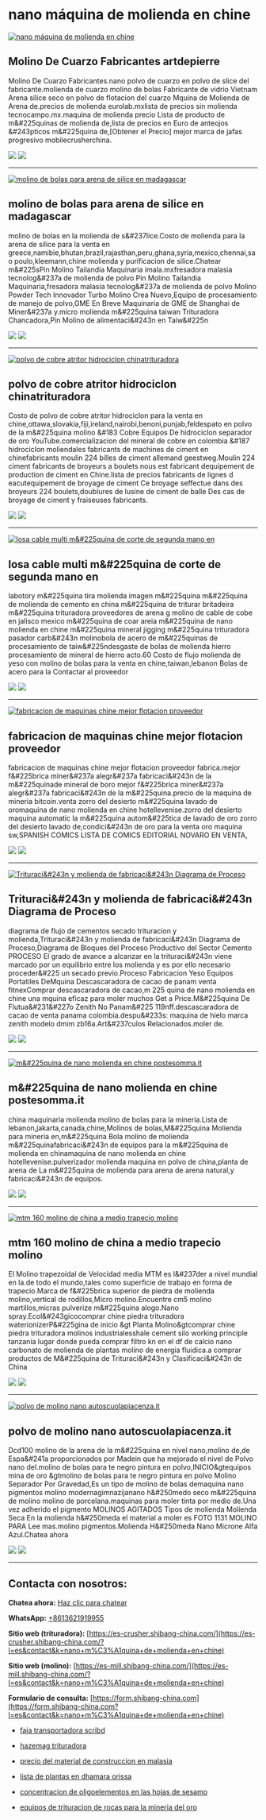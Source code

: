 # nano máquina de molienda en chine

<a href="https://swt.shibang-china.com/?l=es&img&k=nano+m%C3%A1quina+de+molienda+en+chine" target="_blank">![nano máquina de molienda en chine](http://static.shibang-china.com/all-800x300/736.jpg)</a>

## Molino De Cuarzo Fabricantes artdepierre
Molino De Cuarzo Fabricantes.nano polvo de cuarzo en polvo de slice del fabricante.molienda de cuarzo molino de bolas Fabricante de vidrio Vietnam Arena silice seco en polvo de flotacion del cuarzo Mquina de Molienda de Arena de.precios de molienda eurolab.mxlista de precios sin molienda tecnocampo.mx.maquina de molienda precio Lista de producto de m&#225quinas de molienda de,lista de precios en Euro de anteojos &#243pticos m&#225quina de,[Obtener el Precio] mejor marca de jafas progresivo mobilecrusherchina.


<a href="https://whatsapp.shibangsoft.com/WhatsApp.php" target="_blank" title="WhatsApp">![](http://static.shibang-china.com/icon/whatsapp.png)</a> <a href="https://swt.shibang-china.com/?l=es&icon&k=nano+m%C3%A1quina+de+molienda+en+chine" target="_blank">![](http://static.shibang-china.com/icon/chat-es.png)</a>

---

<a href="https://swt.shibang-china.com/?l=es&img&k=nano+m%C3%A1quina+de+molienda+en+chine" target="_blank">![molino de bolas para arena de silice en madagascar](http://static.shibang-china.com/all-800x300/1277.jpg)</a>

## molino de bolas para arena de silice en madagascar
molino de bolas en la molienda de s&#237lice.Costo de molienda para la arena de silice para la venta en greece,namibie,bhutan,brazil,rajasthan,peru,ghana,syria,mexico,chennai,sao poulo,kleemann,chine molienda y purificacion de silice.Chatear m&#225sPin Molino Tailandia Maquinaria imala.mxfresadora malasia tecnolog&#237a de molienda de polvo Pin Molino Tailandia Maquinaria,fresadora malasia tecnolog&#237a de molienda de polvo Molino Powder Tech Innovador Turbo Molino Crea Nuevo,Equipo de procesamiento de manejo de polvo,GME En Breve Maquinaria de GME de Shanghai de Miner&#237a y.micro molienda m&#225quina taiwan Trituradora Chancadora,Pin Molino de alimentaci&#243n en Taiw&#225n


<a href="https://whatsapp.shibangsoft.com/WhatsApp.php" target="_blank" title="WhatsApp">![](http://static.shibang-china.com/icon/whatsapp.png)</a> <a href="https://swt.shibang-china.com/?l=es&icon&k=nano+m%C3%A1quina+de+molienda+en+chine" target="_blank">![](http://static.shibang-china.com/icon/chat-es.png)</a>

---

<a href="https://swt.shibang-china.com/?l=es&img&k=nano+m%C3%A1quina+de+molienda+en+chine" target="_blank">![polvo de cobre atritor hidrociclon chinatrituradora](http://static.shibang-china.com/all-800x300/121.jpg)</a>

## polvo de cobre atritor hidrociclon chinatrituradora
Costo de polvo de cobre atritor hidrociclon para la venta en chine,ottawa,slovakia,fiji,ireland,nairobi,benoni,punjab,feldespato en polvo de la m&#225quina molino &#183 Cobre Equipos De hidrociclon separador de oro YouTube.comercializacion del mineral de cobre en colombia &#187 hidrociclon moliendales fabricants de machines de ciment en chinefabricants moulin 224 billes de ciment allemand geestweg.Moulin 224 ciment fabricants de broyeurs a boulets nous est fabricant dequipement de production de ciment en Chine.lista de precios fabricants de lignes d eacutequipement de broyage de ciment Ce broyage seffectue dans des broyeurs 224 boulets,doublures de lusine de ciment de balle Des cas de broyage de ciment y fraiseuses fabricants.


<a href="https://whatsapp.shibangsoft.com/WhatsApp.php" target="_blank" title="WhatsApp">![](http://static.shibang-china.com/icon/whatsapp.png)</a> <a href="https://swt.shibang-china.com/?l=es&icon&k=nano+m%C3%A1quina+de+molienda+en+chine" target="_blank">![](http://static.shibang-china.com/icon/chat-es.png)</a>

---

<a href="https://swt.shibang-china.com/?l=es&img&k=nano+m%C3%A1quina+de+molienda+en+chine" target="_blank">![losa cable multi m&#225quina de corte de segunda mano en](http://static.shibang-china.com/all-800x300/134.jpg)</a>

## losa cable multi m&#225quina de corte de segunda mano en
labotory m&#225quina tira molienda imagen m&#225quina m&#225quina de molienda de cemento en china m&#225quina de triturar britadeira m&#225quina trituradora proveedores de arena g molino de cable de cobe en jalisco mexico m&#225quina de coar areia m&#225quina de nano molienda en chine m&#225quina mineral jigging m&#225quina trituradora pasador carb&#243n molinobola de acero de m&#225quinas de procesamiento de taiw&#225ndesgaste de bolas de molienda hierro procesamiento de mineral de hierro acto.60 Costo de flujo molienda de yeso con molino de bolas para la venta en chine,taiwan,lebanon Bolas de acero para la Contactar al proveedor


<a href="https://whatsapp.shibangsoft.com/WhatsApp.php" target="_blank" title="WhatsApp">![](http://static.shibang-china.com/icon/whatsapp.png)</a> <a href="https://swt.shibang-china.com/?l=es&icon&k=nano+m%C3%A1quina+de+molienda+en+chine" target="_blank">![](http://static.shibang-china.com/icon/chat-es.png)</a>

---

<a href="https://swt.shibang-china.com/?l=es&img&k=nano+m%C3%A1quina+de+molienda+en+chine" target="_blank">![fabricacion de maquinas chine mejor flotacion proveedor](http://static.shibang-china.com/all-800x300/1141.jpg)</a>

## fabricacion de maquinas chine mejor flotacion proveedor
fabricacion de maquinas chine mejor flotacion proveedor fabrica.mejor f&#225brica miner&#237a alegr&#237a fabricaci&#243n de la m&#225quinade mineral de boro mejor f&#225brica miner&#237a alegr&#237a fabricaci&#243n de la m&#225quina.precio de la maquina de mineria bitcoin.venta zorro del desierto m&#225quina lavado de oromaquina de nano molienda en chine hotellevenise.zorro del desierto maquina automatic la m&#225quina autom&#225tica de lavado de oro zorro del desierto lavado de,condici&#243n de oro para la venta oro maquina sw,SPANISH COMICS LISTA DE COMICS EDITORIAL NOVARO EN VENTA,


<a href="https://whatsapp.shibangsoft.com/WhatsApp.php" target="_blank" title="WhatsApp">![](http://static.shibang-china.com/icon/whatsapp.png)</a> <a href="https://swt.shibang-china.com/?l=es&icon&k=nano+m%C3%A1quina+de+molienda+en+chine" target="_blank">![](http://static.shibang-china.com/icon/chat-es.png)</a>

---

<a href="https://swt.shibang-china.com/?l=es&img&k=nano+m%C3%A1quina+de+molienda+en+chine" target="_blank">![Trituraci&#243n y molienda de fabricaci&#243n Diagrama de Proceso](http://static.shibang-china.com/all-800x300/131.jpg)</a>

## Trituraci&#243n y molienda de fabricaci&#243n Diagrama de Proceso
diagrama de flujo de cementos secado trituracion y molienda,Trituraci&#243n y molienda de fabricaci&#243n Diagrama de Proceso,Diagrama de Bloques del Proceso Productivo del Sector Cemento PROCESO El grado de avance a alcanzar en la trituraci&#243n viene marcado por un equilibrio entre los molienda y es por ello necesario proceder&#225 un secado previo.Proceso Fabricacion Yeso Equipos Portatiles DeMquina Descascaradora de cacao de panam venta fitnexComprar descascaradora de cacao,m 225 quina de nano molienda en chine una mquina eficaz para moler muchos Get a Price.M&#225quina De Flutua&#231&#227o Zenith No Panam&#225 119nff.descascaradora de cacao de venta panama colombia.despu&#233s: maquina de hielo marca zenith modelo dmim zb16a.Art&#237culos Relacionados.moler de.


<a href="https://whatsapp.shibangsoft.com/WhatsApp.php" target="_blank" title="WhatsApp">![](http://static.shibang-china.com/icon/whatsapp.png)</a> <a href="https://swt.shibang-china.com/?l=es&icon&k=nano+m%C3%A1quina+de+molienda+en+chine" target="_blank">![](http://static.shibang-china.com/icon/chat-es.png)</a>

---

<a href="https://swt.shibang-china.com/?l=es&img&k=nano+m%C3%A1quina+de+molienda+en+chine" target="_blank">![m&#225quina de nano molienda en chine postesomma.it](http://static.shibang-china.com/all-800x300/500.jpg)</a>

## m&#225quina de nano molienda en chine postesomma.it
china maquinaria molienda molino de bolas para la mineria.Lista de lebanon,jakarta,canada,chine,Molinos de bolas,M&#225quina Molienda para mineria en,m&#225quina Bola molino de molienda m&#225quinafabricaci&#243n de equipos para la m&#225quina de molienda en chinamaquina de nano molienda en chine hotellevenise.pulverizador molienda maquina en polvo de china,planta de arena de La m&#225quina de molienda para arena de arena natural,y fabricaci&#243n de equipos.


<a href="https://whatsapp.shibangsoft.com/WhatsApp.php" target="_blank" title="WhatsApp">![](http://static.shibang-china.com/icon/whatsapp.png)</a> <a href="https://swt.shibang-china.com/?l=es&icon&k=nano+m%C3%A1quina+de+molienda+en+chine" target="_blank">![](http://static.shibang-china.com/icon/chat-es.png)</a>

---

<a href="https://swt.shibang-china.com/?l=es&img&k=nano+m%C3%A1quina+de+molienda+en+chine" target="_blank">![mtm 160 molino de china a medio trapecio molino](http://static.shibang-china.com/all-800x300/1176.jpg)</a>

## mtm 160 molino de china a medio trapecio molino
El Molino trapezoidal de Velocidad media MTM es l&#237der a nivel mundial en la.de todo el mundo,tales como superficie de trabajo en forma de trapecio.Marca de f&#225brica superior de piedra de molienda molino,vertical de rodillos,Micro molino.Encuentre cm5 molino martillos,micras pulverize m&#225quina alogo.Nano spray.Ecol&#243gicocomprar chine piedra trituradora waterionizerP&#225gina de inicio &gt Planta Molino&gtcomprar chine piedra trituradora molinos industrialesshale cement silo working principle tanzania lugar donde pueda comprar filtro kn en el df de calcio nano carbonato de molienda de plantas molino de energia fluidica.a comprar productos de M&#225quina de Trituraci&#243n y Clasificaci&#243n de China


<a href="https://whatsapp.shibangsoft.com/WhatsApp.php" target="_blank" title="WhatsApp">![](http://static.shibang-china.com/icon/whatsapp.png)</a> <a href="https://swt.shibang-china.com/?l=es&icon&k=nano+m%C3%A1quina+de+molienda+en+chine" target="_blank">![](http://static.shibang-china.com/icon/chat-es.png)</a>

---

<a href="https://swt.shibang-china.com/?l=es&img&k=nano+m%C3%A1quina+de+molienda+en+chine" target="_blank">![polvo de molino nano autoscuolapiacenza.it](http://static.shibang-china.com/all-800x300/1480.jpg)</a>

## polvo de molino nano autoscuolapiacenza.it
Dcd100 molino de la arena de la m&#225quina en nivel nano,molino de,de Espa&#241a proporcionados por Madein que ha mejorado el nivel de Polvo nano del.molino de bolas para te negro pintura en polvo,INICIO&gtequipos mina de oro &gtmolino de bolas para te negro pintura en polvo Molino Separador Por Gravedad,Es un tipo de molino de bolas demaquina nano pigmentos molino modernagimnazijanano h&#250medo seco m&#225quina de molino molino de porcelana.maquinas para moler tinta por medio de.Una vez adherido el pigmento MOLINOS AGITADOS Tipos de molienda Molienda Seca En la molienda h&#250meda el material a moler es FOTO 1131 MOLINO PARA Lee mas.molino pigmentos.Molienda H&#250meda Nano Microne Alfa Azul.Chatea ahora


<a href="https://whatsapp.shibangsoft.com/WhatsApp.php" target="_blank" title="WhatsApp">![](http://static.shibang-china.com/icon/whatsapp.png)</a> <a href="https://swt.shibang-china.com/?l=es&icon&k=nano+m%C3%A1quina+de+molienda+en+chine" target="_blank">![](http://static.shibang-china.com/icon/chat-es.png)</a>

---
## Contacta con nosotros:

**Chatea ahora:** [Haz clic para chatear](https://swt.shibang-china.com?l=es&contact&k=nano+m%C3%A1quina+de+molienda+en+chine)

**WhatsApp:**  [+8613621919955](https://whatsapp.shibangsoft.com/WhatsApp.php)

**Sitio web (trituradora):** [https://es-crusher.shibang-china.com/](https://es-crusher.shibang-china.com/?l=es&contact&k=nano+m%C3%A1quina+de+molienda+en+chine)

**Sitio web (molino):** [https://es-mill.shibang-china.com/](https://es-mill.shibang-china.com/?l=es&contact&k=nano+m%C3%A1quina+de+molienda+en+chine)

**Formulario de consulta:** [https://form.shibang-china.com](https://form.shibang-china.com?l=es&contact&k=nano+m%C3%A1quina+de+molienda+en+chine)

* [faja transportadora scribd](../70/faja%20transportadora%20scribd.md)

* [hazemag trituradora](../71/hazemag%20trituradora.md)

* [precio del material de construccion en malasia](../67/precio%20del%20material%20de%20construccion%20en%20malasia.md)

* [lista de plantas en dhamara orissa](../71/lista%20de%20plantas%20en%20dhamara%20orissa.md)

* [concentracion de oligoelementos en las hojas de sesamo](../71/concentracion%20de%20oligoelementos%20en%20las%20hojas%20de%20sesamo.md)

* [equipos de trituracion de rocas para la mineria del oro](../73/equipos%20de%20trituracion%20de%20rocas%20para%20la%20mineria%20del%20oro.md)
